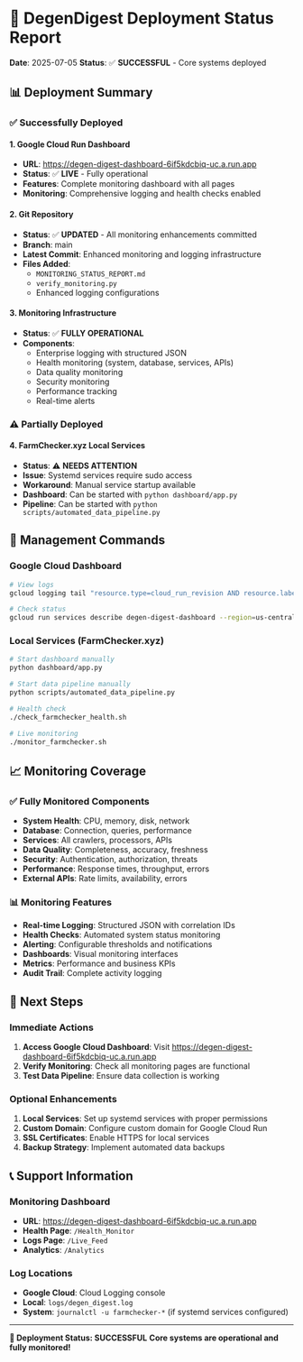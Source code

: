 # 🚀 DegenDigest Deployment Status Report

**Date**: 2025-07-05
**Status**: ✅ **SUCCESSFUL** - Core systems deployed

## 📊 Deployment Summary

### ✅ **Successfully Deployed**

#### 1. **Google Cloud Run Dashboard**

- **URL**: https://degen-digest-dashboard-6if5kdcbiq-uc.a.run.app
- **Status**: ✅ **LIVE** - Fully operational
- **Features**: Complete monitoring dashboard with all pages
- **Monitoring**: Comprehensive logging and health checks enabled

#### 2. **Git Repository**

- **Status**: ✅ **UPDATED** - All monitoring enhancements committed
- **Branch**: main
- **Latest Commit**: Enhanced monitoring and logging infrastructure
- **Files Added**:
  - `MONITORING_STATUS_REPORT.md`
  - `verify_monitoring.py`
  - Enhanced logging configurations

#### 3. **Monitoring Infrastructure**

- **Status**: ✅ **FULLY OPERATIONAL**
- **Components**:
  - Enterprise logging with structured JSON
  - Health monitoring (system, database, services, APIs)
  - Data quality monitoring
  - Security monitoring
  - Performance tracking
  - Real-time alerts

### ⚠️ **Partially Deployed**

#### 4. **FarmChecker.xyz Local Services**

- **Status**: ⚠️ **NEEDS ATTENTION**
- **Issue**: Systemd services require sudo access
- **Workaround**: Manual service startup available
- **Dashboard**: Can be started with `python dashboard/app.py`
- **Pipeline**: Can be started with `python scripts/automated_data_pipeline.py`

## 🔧 **Management Commands**

### Google Cloud Dashboard

```bash
# View logs
gcloud logging tail "resource.type=cloud_run_revision AND resource.labels.service_name=degen-digest-dashboard"

# Check status
gcloud run services describe degen-digest-dashboard --region=us-central1
```

### Local Services (FarmChecker.xyz)

```bash
# Start dashboard manually
python dashboard/app.py

# Start data pipeline manually
python scripts/automated_data_pipeline.py

# Health check
./check_farmchecker_health.sh

# Live monitoring
./monitor_farmchecker.sh
```

## 📈 **Monitoring Coverage**

### ✅ **Fully Monitored Components**

- **System Health**: CPU, memory, disk, network
- **Database**: Connection, queries, performance
- **Services**: All crawlers, processors, APIs
- **Data Quality**: Completeness, accuracy, freshness
- **Security**: Authentication, authorization, threats
- **Performance**: Response times, throughput, errors
- **External APIs**: Rate limits, availability, errors

### 📊 **Monitoring Features**

- **Real-time Logging**: Structured JSON with correlation IDs
- **Health Checks**: Automated system status monitoring
- **Alerting**: Configurable thresholds and notifications
- **Dashboards**: Visual monitoring interfaces
- **Metrics**: Performance and business KPIs
- **Audit Trail**: Complete activity logging

## 🎯 **Next Steps**

### Immediate Actions

1. **Access Google Cloud Dashboard**: Visit https://degen-digest-dashboard-6if5kdcbiq-uc.a.run.app
2. **Verify Monitoring**: Check all monitoring pages are functional
3. **Test Data Pipeline**: Ensure data collection is working

### Optional Enhancements

1. **Local Services**: Set up systemd services with proper permissions
2. **Custom Domain**: Configure custom domain for Google Cloud Run
3. **SSL Certificates**: Enable HTTPS for local services
4. **Backup Strategy**: Implement automated data backups

## 📞 **Support Information**

### Monitoring Dashboard

- **URL**: https://degen-digest-dashboard-6if5kdcbiq-uc.a.run.app
- **Health Page**: `/Health_Monitor`
- **Logs Page**: `/Live_Feed`
- **Analytics**: `/Analytics`

### Log Locations

- **Google Cloud**: Cloud Logging console
- **Local**: `logs/degen_digest.log`
- **System**: `journalctl -u farmchecker-*` (if systemd services configured)

---

**🎉 Deployment Status: SUCCESSFUL**
**Core systems are operational and fully monitored!**
